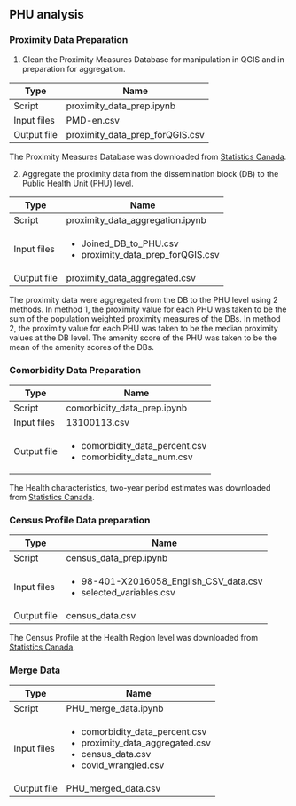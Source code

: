 ## PHU analysis

### Proximity Data Preparation

1. Clean the Proximity Measures Database for manipulation in QGIS and in preparation for aggregation.

Type | Name
--|--
Script | proximity_data_prep.ipynb
Input files | PMD-en.csv
Output file | proximity_data_prep_forQGIS.csv

The Proximity Measures Database was downloaded from [Statistics Canada](https://www150.statcan.gc.ca/n1/pub/17-26-0002/2020001/csv/pmd-eng.zip).

2. Aggregate the proximity data from the dissemination block (DB) to the Public Health Unit (PHU) level.

Type | Name
--|--
Script | proximity_data_aggregation.ipynb
Input files | <ul><li>Joined_DB_to_PHU.csv</li><li>proximity_data_prep_forQGIS.csv</li></ul>
Output file | proximity_data_aggregated.csv

The proximity data were aggregated from the DB to the PHU level using 2 methods. In method 1, the proximity value for each PHU was taken to be the sum of the population weighted proximity measures of the DBs. In method 2, the proximity value for each PHU was taken to be the median proximity values at the DB level. The amenity score of the PHU was taken to be the mean of the amenity scores of the DBs.


### Comorbidity Data Preparation

Type | Name
--|--
Script | comorbidity_data_prep.ipynb
Input files | 13100113.csv
Output file | <ul><li>comorbidity_data_percent.csv</li><li>comorbidity_data_num.csv</li></ul>

The Health characteristics, two-year period estimates was downloaded from [Statistics Canada](https://www150.statcan.gc.ca/t1/tbl1/en/tv.action?pid=1310011301).

### Census Profile Data preparation

Type | Name
--|--
Script | census_data_prep.ipynb
Input files | <ul><li>98-401-X2016058_English_CSV_data.csv</li><li>selected_variables.csv</li></ul>
Output file | census_data.csv

The Census Profile at the Health Region level was downloaded from [Statistics Canada](https://www12.statcan.gc.ca/census-recensement/2016/dp-pd/prof/details/download-telecharger/comp/page_dl-tc.cfm?Lang=E).


### Merge Data

Type | Name
--|--
Script | PHU_merge_data.ipynb
Input files | <ul><li>comorbidity_data_percent.csv</li><li>proximity_data_aggregated.csv</li><li>census_data.csv</li><li>covid_wrangled.csv</li></ul>
Output file | PHU_merged_data.csv
